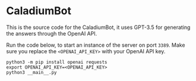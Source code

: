 <!-- 02:50 24-03-2023 -->
# CaladiumBot

This is the source code for the CaladiumBot,
it uses GPT-3.5 for generating the answers through the OpenAI API.

Run the code below, to start an instance of the server on port `3389`.
Make sure you replace the `<OPENAI_API_KEY>` with your OpenAI API key.

```shell
python3 -m pip install openai requests
export OPENAI_API_KEY=<OPENAI_API_KEY>
python3 __main__.py
```
